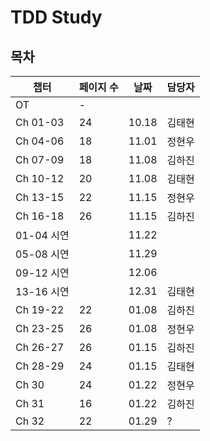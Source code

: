 # TDD Study

## 목차

| 챕터       | 페이지 수 | 날짜  | 담당자 |
| ---------- | --------- | ----- | ------ |
| OT         | -         |       |        |
| Ch 01-03   | 24        | 10.18 | 김태현 |
| Ch 04-06   | 18        | 11.01 | 정현우 |
| Ch 07-09   | 18        | 11.08 | 김하진 |
| Ch 10-12   | 20        | 11.08 | 김태현 |
| Ch 13-15   | 22        | 11.15 | 정현우 |
| Ch 16-18   | 26        | 11.15 | 김하진 |
| 01-04 시연 |           | 11.22 |        |
| 05-08 시연 |           | 11.29 |        |
| 09-12 시연 |           | 12.06 |        |
| 13-16 시연 |           | 12.31 | 김태현 |
| Ch 19-22   | 22        | 01.08 | 김하진 |
| Ch 23-25   | 26        | 01.08 | 정현우 |
| Ch 26-27   | 26        | 01.15 | 김하진 |
| Ch 28-29   | 24        | 01.15 | 김태현 |
| Ch 30      | 24        | 01.22 | 정현우 |
| Ch 31      | 16        | 01.22 | 김하진 |
| Ch 32      | 22        | 01.29 | ?      |
